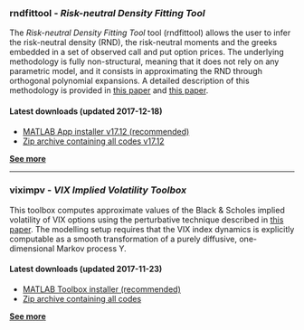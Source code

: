 <br>

### <b>rndfittool</b> - _Risk-neutral Density Fitting Tool_
The _Risk-neutral Density Fitting Tool_ tool (rndfittool) allows the user to infer the risk-neutral density (RND), the risk-neutral moments and the greeks embedded in a set of observed call and put option prices. The underlying  methodology is fully non-structural, meaning that it does not rely on any parametric model, and it consists in approximating the RND through orthogonal polynomial expansions. A detailed description of this methodology is provided in <a href="https://papers.ssrn.com/sol3/papers.cfm?abstract_id=2943964">this paper</a> and <a href="https://ssrn.com/abstract=3086538">this paper</a>. 

#### Latest downloads (updated 2017-12-18)
- [MATLAB App installer v17.12 (recommended)](https://github.com/abarletta/rndfittool/releases/download/v17.12/RND.Fitting.Tool.v17.12.mlappinstall)
- [Zip archive containing all codes v17.12](https://github.com/abarletta/rndfittool/releases/download/v17.12/RND.Fitting.Tool.v17.12.zip)

<b> [See more](https://abarletta.github.io/rndfittool/) </b>

***
### <b>viximpv</b> - _VIX Implied Volatility Toolbox_

This toolbox computes approximate values of the Black & Scholes implied volatility of VIX options using the perturbative technique described in <a href="https://papers.ssrn.com/sol3/papers.cfm?abstract_id=2942262">this paper</a>. The modelling setup requires that the VIX index dynamics is explicitly computable as a smooth transformation of a purely diffusive, one-dimensional Markov process Y. 

#### Latest downloads (updated 2017-11-23)

- [MATLAB Toolbox installer (recommended)](https://github.com/abarletta/viximpv/releases/download/17.11/VIX.Implied.Volatility.mltbx)
- [Zip archive containing all codes](https://github.com/abarletta/viximpv/releases/download/17.11/VIX.Implied.Volatility.zip)

<b> [See more](https://abarletta.github.io/viximpv/) </b>
